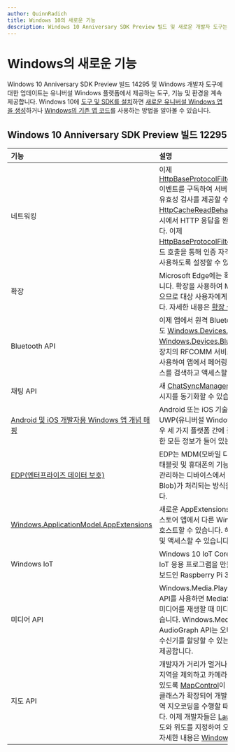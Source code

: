 ```yaml
---
author: QuinnRadich
title: Windows 10의 새로운 기능
description: Windows 10 Anniversary SDK Preview 빌드 및 새로운 개발자 도구는 새로운 유니버설 Windows 플랫폼을 기반으로 하는 도구, 기능 및 환경을 제공합니다.
---
```


# Windows의 새로운 기능

Windows 10 Anniversary SDK Preview 빌드 14295 및 Windows 개발자 도구에 대한 업데이트는 유니버설 Windows 플랫폼에서 제공하는 도구, 기능 및 환경을 계속 제공합니다. Windows 10에 [도구 및 SDK를 설치](https://developer.microsoft.com/en-us/windows/downloads#_blank)하면 [새로운 유니버설 Windows 앱을 생성](https://msdn.microsoft.com/library/windows/apps/bg124288)하거나 [Windows의 기존 앱 코드](https://msdn.microsoft.com/library/windows/apps/mt238321)를 사용하는 방법을 알아볼 수 있습니다.

## Windows 10 Anniversary SDK Preview 빌드 12295

기능 | 설명
 :---- | :----
네트워킹 | 이제 [HttpBaseProtocolFilter.ServerCustomValidationRequest](https://msdn.microsoft.com/library/windows/apps/windows.web.http.filters.httpbaseprotocolfilter.aspx#_blank) 이벤트를 구독하여 서버 SSL/TLS 인증서의 자체 사용자 지정 유효성 검사를 제공할 수 있습니다. 또한 HTTP 요청에 [HttpCacheReadBehavior.NoCache](https://msdn.microsoft.com/library/windows/apps/windows.web.http.filters.httpcachereadbehavior.aspx#_blank) 열거 값을 지정하여 캐시에서 HTTP 응답을 완전히 읽지 못하게 설정할 수도 있습니다. 이제 [HttpBaseProtocolFilter.ClearAuthenticationCache](https://msdn.microsoft.com/library/windows/apps/windows.web.http.filters.httpbaseprotocolfilter.aspx#_blank) 메서드 호출을 통해 인증 자격 증명을 지워 "로그아웃" 시나리오를 사용하도록 설정할 수 있습니다.
확장 | Microsoft Edge에는 확장을 사용하는 기능이 새로 추가되었습니다. 확장을 사용하여 Microsoft Edge의 기능을 확장할 수 있으므로 대상 사용자에게 중요한 풍부한 기능을 제공할 수 있습니다. 자세한 내용은 [확장 설명서](https://developer.microsoft.com/en-us/microsoft-edge/platform/documentation/extensions/#_blank)를 참조하세요.
Bluetooth API | 이제 앱에서 원격 Bluetooth 주변 장치와 먼저 페어링하지 않고도 [Windows.Devices.Bluetooth 및 Windows.Devices.Bluetooth.Rfcomm](https://msdn.microsoft.com/library/windows/apps/windows.devices.bluetooth.aspx#_blank)을 통해 이러한 주변 장치의 RFCOMM 서비스에 액세스할 수 있습니다. 새 메서드를 사용하여 앱에서 페어링되지 않은 디바이스의 RFCOMM 서비스를 검색하고 액세스할 수 있습니다.
채팅 API | 새 [ChatSyncManager](https://msdn.microsoft.com/library/windows/apps/mt414181.aspx#_blank) 클래스를 사용하여 클라우드와 문자 메시지를 동기화할 수 있습니다.
[Android 및 iOS 개발자용 Windows 앱 개념 매핑](https://msdn.microsoft.com/windows/uwp/porting/android-ios-uwp-map#_blank) | Android 또는 iOS 기술이나 코드를 사용하고 Windows 10 및 UWP(유니버설 Windows 플랫폼)로 이동하려는 개발자의 경우 세 가지 플랫폼 간에 플랫폼 기능과 지식을 매핑하는 데 필요한 모든 정보가 들어 있는 이 리소스를 참조하세요.
[EDP(엔터프라이즈 데이터 보호)](https://msdn.microsoft.com/windows/uwp/enterprise/edp-hub?branch=build2016#_blank) | EDP는 MDM(모바일 디바이스 관리)을 위한 데스크톱, 노트북, 태블릿 및 휴대폰의 기능 모음입니다. EDP는 엔터프라이즈에서 관리하는 디바이스에서 데이터(엔터프라이즈 파일 및 데이터 Blob)가 처리되는 방식을 보다 강력하게 제어할 수 있도록 합니다.
[Windows.ApplicationModel.AppExtensions](https://msdn.microsoft.com/library/windows/apps/windows.applicationmodel.appextensions.aspx#_blank) | 새로운 AppExtensions 네임스페이스를 사용하면 Windows 스토어 앱에서 다른 Windows 스토어 앱이 제공하는 콘텐츠를 호스트할 수 있습니다. 해당 앱의 읽기 전용 콘텐츠를 검색, 열거 및 액세스할 수 있습니다.
Windows IoT | Windows 10 IoT Core는 친숙한 Windows 기능을 사용하여 IoT 응용 프로그램을 만들 수 있도록 하며, 최신 Raspberry Pi 보드인 Raspberry Pi 3에서 사용할 수 있습니다.
미디어 API | Windows.Media.Playback 네임스페이스의 새 MediaBreak API를 사용하면 MediaSource 및 MediaPlaybackItem으로 미디어를 재생할 때 미디어 중단을 쉽게 예약하고 관리할 수 있습니다. Windows.Media.Audio 네임스페이스의 새 AudioGraph API는 오디오 그래프 노드에 3D 위치 송신기 및 수신기를 할당할 수 있는 공간 오디오 처리 기능을 추가적으로 제공합니다.
지도 API | 개발자가 거리가 멀거나 수평선 가까이의 시야가 심하게 경사진 지역을 제외하고 카메라 가까이에 있는 보이는 지역을 파악할 수 있도록 [MapControl](https://msdn.microsoft.com/library/windows/apps/windows.ui.xaml.controls.maps.mapcontrol.aspx#_blank)이 개선되었습니다. [MapLocationFinder](https://msdn.microsoft.com/library/windows/apps/windows.services.maps.maplocationfinder.aspx#_blank) 클래스가 확장되어 개발자들은 원하는 정확도를 지정함으로써 역 지오코딩을 수행할 때 네트워크 트래픽을 최적화할 수 있습니다. 이제 개발자들은 [LaunchUriAsync](https://msdn.microsoft.com/library/windows/apps/hh701480.aspx#_blank) 메서드를 사용하고 경도와 위도를 지정하여 오프라인 지도를 다운로드할 수 있습니다. 자세한 내용은 [Windows 지도 앱 실행](https://msdn.microsoft.com/windows/uwp/launch-resume/launch-maps-app#_blank)을 참조하세요.


<!--HONumber=Jun16_HO3-->


